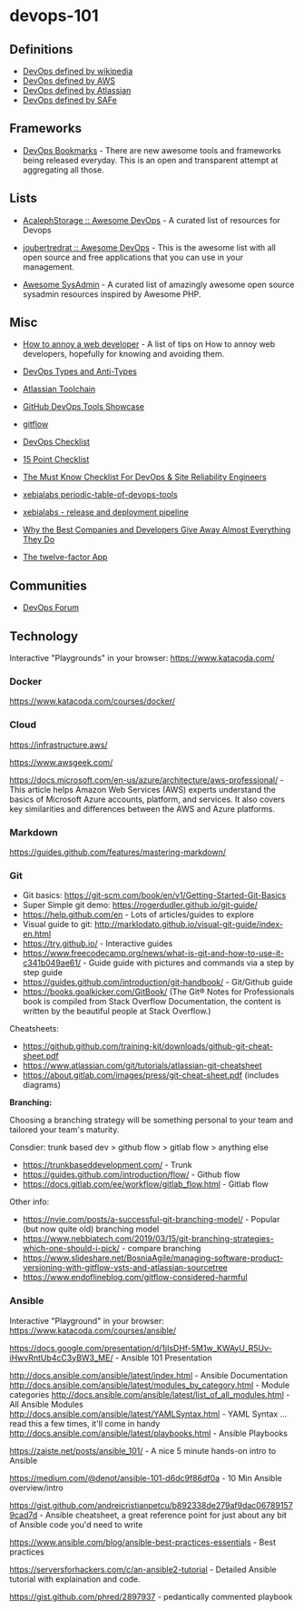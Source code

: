 # devops-101

## Definitions
- [DevOps defined by wikipedia](https://en.wikipedia.org/wiki/DevOps)
- [DevOps defined by AWS](https://aws.amazon.com/devops/what-is-devops/)
- [DevOps defined by Atlassian](https://www.atlassian.com/devops)
- [DevOps defined by SAFe](http://www.scaledagileframework.com/devops/)

## Frameworks

- [DevOps Bookmarks](http://www.devopsbookmarks.com/) - There are new awesome tools and frameworks being released everyday. This is an open and transparent attempt at aggregating all those.

## Lists

- [AcalephStorage :: Awesome DevOps](https://github.com/AcalephStorage/awesome-devops) - A curated list of resources for Devops

- [joubertredrat :: Awesome DevOps](https://github.com/joubertredrat/awesome-devops) - This is the awesome list with all open source and free applications that you can use in your management.

- [Awesome SysAdmin](https://github.com/kahun/awesome-sysadmin) - A curated list of amazingly awesome open source sysadmin resources inspired by Awesome PHP.

## Misc
- [How to annoy a web developer](https://github.com/omidfi/how-to-annoy-a-web-developer/blob/master/README.md) - A list of tips on How to annoy web developers, hopefully for knowing and avoiding them.

- [DevOps Types and Anti-Types](http://web.devopstopologies.com/)

- [Atlassian Toolchain](https://www.atlassian.com/blog/devops/how-to-choose-devops-tools)

- [GitHub DevOps Tools Showcase](https://github.com/showcases/devops-tools)

- [gitflow](http://nvie.com/posts/a-successful-git-branching-model/)

- [DevOps Checklist](http://devopschecklist.com/)

- [15 Point Checklist](https://medium.com/devopslinks/the-15-point-devops-check-list-8cd2afb4a448)

- [The Must Know Checklist For DevOps & Site Reliability Engineers
](https://hackernoon.com/the-must-know-checklist-for-devops-system-reliability-engineers-f74c1cbf259d)

- [xebialabs periodic-table-of-devops-tools](https://xebialabs.com/periodic-table-of-devops-tools/)

- [xebialabs - release and deployment pipeline](https://xebialabs.com/solutions/devops/)

- [Why the Best Companies and Developers Give Away Almost Everything They Do
](http://blog.ycombinator.com/why-the-best-give-away/)

- [The twelve-factor App](https://12factor.net/)

## Communities

- [DevOps Forum](https://devops-forum.slack.com)


## Technology

Interactive "Playgrounds" in your browser: https://www.katacoda.com/

### Docker

https://www.katacoda.com/courses/docker/

### Cloud

https://infrastructure.aws/

https://www.awsgeek.com/

https://docs.microsoft.com/en-us/azure/architecture/aws-professional/ - This article helps Amazon Web Services (AWS) experts understand the basics of Microsoft Azure accounts, platform, and services. It also covers key similarities and differences between the AWS and Azure platforms.

### Markdown

https://guides.github.com/features/mastering-markdown/

### Git

- Git basics: https://git-scm.com/book/en/v1/Getting-Started-Git-Basics
- Super Simple git demo: https://rogerdudler.github.io/git-guide/
- https://help.github.com/en - Lots of articles/guides to explore
- Visual guide to git: http://marklodato.github.io/visual-git-guide/index-en.html
- https://try.github.io/ - Interactive guides
- https://www.freecodecamp.org/news/what-is-git-and-how-to-use-it-c341b049ae61/ - Guide guide with pictures and commands via a step by step guide
- https://guides.github.com/introduction/git-handbook/ - Git/Github guide
- https://books.goalkicker.com/GitBook/ (The Git® Notes for Professionals book is compiled from Stack Overflow Documentation, the content is written by the beautiful people at Stack Overflow.)

Cheatsheets:

- https://github.github.com/training-kit/downloads/github-git-cheat-sheet.pdf
- https://www.atlassian.com/git/tutorials/atlassian-git-cheatsheet
- https://about.gitlab.com/images/press/git-cheat-sheet.pdf (includes diagrams)

**Branching:**

Choosing a branching strategy will be something personal to your team and tailored your team's maturity.

Consdier: trunk based dev > github flow > gitlab flow > anything else

- https://trunkbaseddevelopment.com/ - Trunk
- https://guides.github.com/introduction/flow/ - Github flow
- https://docs.gitlab.com/ee/workflow/gitlab_flow.html - Gitlab flow

Other info: 

- https://nvie.com/posts/a-successful-git-branching-model/ - Popular (but now quite old) branching model
- https://www.nebbiatech.com/2019/03/15/git-branching-strategies-which-one-should-i-pick/ - compare branching
- https://www.slideshare.net/BosniaAgile/managing-software-product-versioning-with-gitflow-vsts-and-atlassian-sourcetree
- https://www.endoflineblog.com/gitflow-considered-harmful

### Ansible

Interactive "Playground" in your browser: https://www.katacoda.com/courses/ansible/

https://docs.google.com/presentation/d/1jIsDHf-5M1w_KWAyU_R5Uv-iHwvRntUb4cC3yBW3_ME/ - Ansible 101 Presentation

http://docs.ansible.com/ansible/latest/index.html - Ansible Documentation
http://docs.ansible.com/ansible/latest/modules_by_category.html - Module categories
http://docs.ansible.com/ansible/latest/list_of_all_modules.html - All Ansible Modules
http://docs.ansible.com/ansible/latest/YAMLSyntax.html - YAML Syntax ... read this a few times, it'll come in handy
http://docs.ansible.com/ansible/latest/playbooks.html - Ansible Playbooks

https://zaiste.net/posts/ansible_101/ - A nice 5 minute hands-on intro to Ansible

https://medium.com/@denot/ansible-101-d6dc9f86df0a - 10 Min Ansible overview/intro

https://gist.github.com/andreicristianpetcu/b892338de279af9dac067891579cad7d - Ansible cheatsheet, a great reference point for just about any bit of Ansible code you'd need to write

https://www.ansible.com/blog/ansible-best-practices-essentials - Best practices

https://serversforhackers.com/c/an-ansible2-tutorial - Detailed Ansible tutorial with explaination and code.

https://gist.github.com/phred/2897937 - pedantically commented playbook
